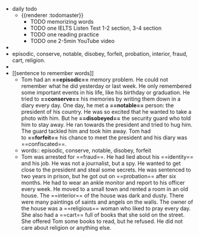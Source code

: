 - daily todo
	- {{renderer :todomaster}}
		- TODO memorizing words
		- TODO one IELTS Listen Test 1-2 section, 3-4 section
		- TODO one reading practice
		- TODO one 2-5min YouTube video
-
- episodic, conserve, notable, disobey, forfeit, probation, interior, fraud, cart, religion.
-
- [[sentence to remember words]]
	- Tom had an **==episodic==** memory problem. He could not remember what he did yesterday or last week. He only remembered some important events in his life, like his birthday or graduation. He tried to **==conserve==** his memories by writing them down in a diary every day. One day, he met a **==notable==** person: the president of his country. He was so excited that he wanted to take a photo with him. But he **==disobeyed==** the security guard who told him to stay away. He ran towards the president and tried to hug him. The guard tackled him and took him away. Tom had to **==forfeit==** his chance to meet the president and his diary was ==confiscated==.
	- words:: episodic, conserve, notable, disobey, forfeit
	- Tom was arrested for ==fraud==. He had lied about his ==identity== and his job. He was not a journalist, but a spy. He wanted to get close to the president and steal some secrets. He was sentenced to two years in prison, but he got out on ==probation== after six months. He had to wear an ankle monitor and report to his officer every week. He moved to a small town and rented a room in an old house. The ==interior== of the house was dark and dusty. There were many paintings of saints and angels on the walls. The owner of the house was a ==religious== woman who liked to pray every day. She also had a ==cart== full of books that she sold on the street. She offered Tom some books to read, but he refused. He did not care about religion or anything else.